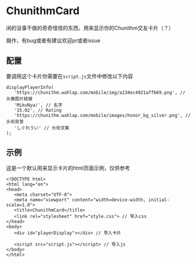# ChunithmCard
 闲的没事干做的奇奇怪怪的东西，用来显示你的Chunithm交友卡片（？）

 屑作，有bug或者有建议欢迎pr或者issue

 ## 配置
 要调用这个卡片你需要在`script.js`文件中修改以下内容
 ```
 displayPlayerInfo(
    'https://chunithm.wahlap.com/mobile/img/a134ec4921a7fb69.png', // 头像图片链接
    'MikuNya♪', // 名字
    '15.02', // Rating
    'https://chunithm.wahlap.com/mobile/images/honor_bg_silver.png', // 头衔背景
    'しぐれうい' // 头衔文案
);
 ```

 ## 示例
 这是一个默认用来显示卡片的html页面示例，仅供参考
 ```
<!DOCTYPE html>
<html lang="en">
<head>
    <meta charset="UTF-8">
    <meta name="viewport" content="width=device-width, initial-scale=1.0">
    <title>ChunithmCard</title>
    <link rel="stylesheet" href="style.css"> // 导入css
</head>
<body>
    <div id="playerDisplay"></div> // 导入卡片

    <script src="script.js"></script> // 导入js
</body>
</html>
```
